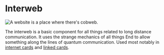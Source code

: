 # Interweb

![A website is a place where there's cobweb.](oredict:opencomputers:materialInterweb)

The interweb is a basic component for all things related to long distance communication. It uses the strange mechanics of all things End to allow something along the lines of quantum communication. Used most notably in [internet cards](internetCard.md) and [linked cards](linkedCard.md).

